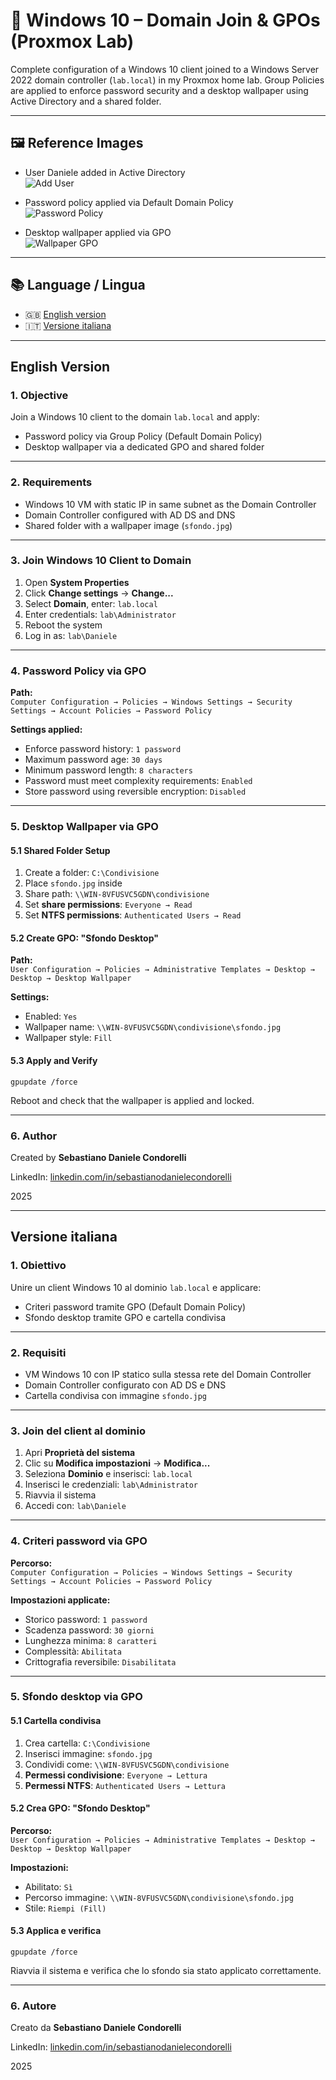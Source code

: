 # 🧱 Windows 10 – Domain Join & GPOs (Proxmox Lab)

Complete configuration of a Windows 10 client joined to a Windows Server 2022 domain controller (`lab.local`) in my Proxmox home lab. Group Policies are applied to enforce password security and a desktop wallpaper using Active Directory and a shared folder.

---

## 🖼️ Reference Images

* User Daniele added in Active Directory  
  ![Add User](img/add.users.png)

* Password policy applied via Default Domain Policy  
  ![Password Policy](img/password.png)

* Desktop wallpaper applied via GPO  
  ![Wallpaper GPO](img/wallpaper.png)

---

## 📚 Language / Lingua

* 🇬🇧 [English version](#-english-version)
* 🇮🇹 [Versione italiana](#-versione-italiana)

---

##  English Version

### 1. Objective

Join a Windows 10 client to the domain `lab.local` and apply:

* Password policy via Group Policy (Default Domain Policy)  
* Desktop wallpaper via a dedicated GPO and shared folder

---

### 2. Requirements

* Windows 10 VM with static IP in same subnet as the Domain Controller  
* Domain Controller configured with AD DS and DNS  
* Shared folder with a wallpaper image (`sfondo.jpg`)

---

### 3. Join Windows 10 Client to Domain

1. Open **System Properties**  
2. Click **Change settings** → **Change...**  
3. Select **Domain**, enter: `lab.local`  
4. Enter credentials: `lab\Administrator`  
5. Reboot the system  
6. Log in as: `lab\Daniele`

---

### 4. Password Policy via GPO

**Path:**  
`Computer Configuration → Policies → Windows Settings → Security Settings → Account Policies → Password Policy`

**Settings applied:**

* Enforce password history: `1 password`  
* Maximum password age: `30 days`  
* Minimum password length: `8 characters`  
* Password must meet complexity requirements: `Enabled`  
* Store password using reversible encryption: `Disabled`

---

### 5. Desktop Wallpaper via GPO

#### 5.1 Shared Folder Setup

1. Create a folder: `C:\Condivisione`  
2. Place `sfondo.jpg` inside  
3. Share path: `\\WIN-8VFUSVC5GDN\condivisione`  
4. Set **share permissions**: `Everyone → Read`  
5. Set **NTFS permissions**: `Authenticated Users → Read`

#### 5.2 Create GPO: "Sfondo Desktop"

**Path:**  
`User Configuration → Policies → Administrative Templates → Desktop → Desktop → Desktop Wallpaper`

**Settings:**

* Enabled: `Yes`  
* Wallpaper name: `\\WIN-8VFUSVC5GDN\condivisione\sfondo.jpg`  
* Wallpaper style: `Fill`

#### 5.3 Apply and Verify
 `gpupdate /force` 
 
 Reboot and check that the wallpaper is applied and locked.

---

### 6. Author

Created by **Sebastiano Daniele Condorelli**

LinkedIn: [linkedin.com/in/sebastianodanielecondorelli](https://www.linkedin.com/in/sebastianodanielecondorelli)

2025

---

## Versione italiana

### 1. Obiettivo

Unire un client Windows 10 al dominio `lab.local` e applicare:

* Criteri password tramite GPO (Default Domain Policy)  
* Sfondo desktop tramite GPO e cartella condivisa

---

### 2. Requisiti

* VM Windows 10 con IP statico sulla stessa rete del Domain Controller  
* Domain Controller configurato con AD DS e DNS  
* Cartella condivisa con immagine `sfondo.jpg`

---

### 3. Join del client al dominio

1. Apri **Proprietà del sistema**  
2. Clic su **Modifica impostazioni** → **Modifica...**  
3. Seleziona **Dominio** e inserisci: `lab.local`  
4. Inserisci le credenziali: `lab\Administrator`  
5. Riavvia il sistema  
6. Accedi con: `lab\Daniele`

---

### 4. Criteri password via GPO

**Percorso:**  
`Computer Configuration → Policies → Windows Settings → Security Settings → Account Policies → Password Policy`

**Impostazioni applicate:**

* Storico password: `1 password`  
* Scadenza password: `30 giorni`  
* Lunghezza minima: `8 caratteri`  
* Complessità: `Abilitata`  
* Crittografia reversibile: `Disabilitata`

---

### 5. Sfondo desktop via GPO

#### 5.1 Cartella condivisa

1. Crea cartella: `C:\Condivisione`  
2. Inserisci immagine: `sfondo.jpg`  
3. Condividi come: `\\WIN-8VFUSVC5GDN\condivisione`  
4. **Permessi condivisione**: `Everyone → Lettura`  
5. **Permessi NTFS**: `Authenticated Users → Lettura`

#### 5.2 Crea GPO: "Sfondo Desktop"

**Percorso:**  
`User Configuration → Policies → Administrative Templates → Desktop → Desktop → Desktop Wallpaper`

**Impostazioni:**

* Abilitato: `Sì`  
* Percorso immagine: `\\WIN-8VFUSVC5GDN\condivisione\sfondo.jpg`  
* Stile: `Riempi (Fill)`

#### 5.3 Applica e verifica
 `gpupdate /force` 

Riavvia il sistema e verifica che lo sfondo sia stato applicato correttamente.

---

### 6. Autore

Creato da **Sebastiano Daniele Condorelli**

LinkedIn: [linkedin.com/in/sebastianodanielecondorelli](https://www.linkedin.com/in/sebastianodanielecondorelli)

2025
